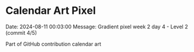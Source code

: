 # Calendar Art Pixel

Date: 2024-08-11 00:03:00
Message: Gradient pixel week 2 day 4 - Level 2 (commit 4/5)

Part of GitHub contribution calendar art
